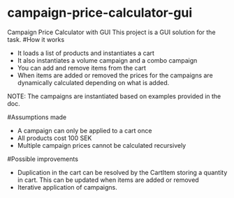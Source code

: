 # campaign-price-calculator-gui
Campaign Price Calculator with GUI
This project is a GUI solution for the task.
#How it works
- It loads a list of products and instantiates a cart
- It also instantiates a volume campaign and a combo campaign
- You can add and remove items from the cart
- When items are added or removed the prices for the campaigns are dynamically calculated depending on what is added.

NOTE: The campaigns are instantiated based on examples provided in the doc. 

#Assumptions made
- A campaign can only be applied to a cart once
- All products cost 100 SEK
- Multiple campaign prices cannot be calculated recursively

#Possible improvements
- Duplication in the cart can be resolved by the CartItem storing a quantity in cart. This can be updated when items are added or removed
- Iterative application of campaigns.
